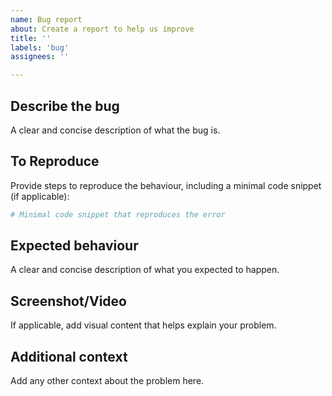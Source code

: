 ```yaml
---
name: Bug report
about: Create a report to help us improve
title: ''
labels: 'bug'
assignees: ''

---
```


## Describe the bug
A clear and concise description of what the bug is.

## To Reproduce
Provide steps to reproduce the behaviour, including a minimal code snippet (if applicable):
```python
# Minimal code snippet that reproduces the error
```
## Expected behaviour
A clear and concise description of what you expected to happen.

## Screenshot/Video
If applicable, add visual content that helps explain your problem.

## Additional context
Add any other context about the problem here.
